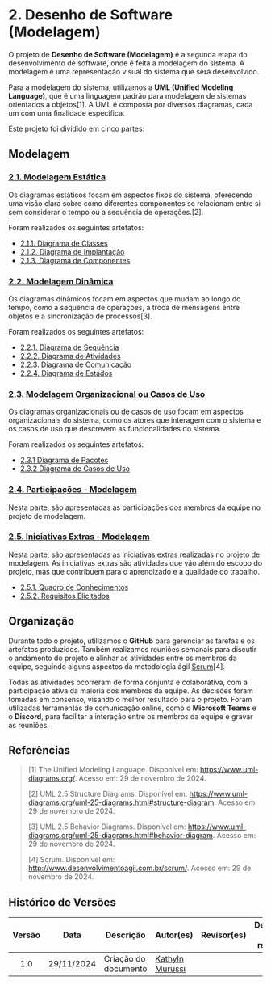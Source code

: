 # 2. Desenho de Software (Modelagem)

O projeto de **Desenho de Software (Modelagem)** é a segunda etapa do desenvolvimento de software, onde é feita a modelagem do sistema. A modelagem é uma representação visual do sistema que será desenvolvido.

Para a modelagem do sistema, utilizamos a **UML (Unified Modeling Language)**, que é uma linguagem padrão para modelagem de sistemas orientados a objetos[1]. A UML é composta por diversos diagramas, cada um com uma finalidade específica.

Este projeto foi dividido em cinco partes:

## Modelagem

### [2.1. Modelagem Estática](/Modelagem/2.1.ModelagemEstatica)
Os diagramas estáticos focam em aspectos fixos do sistema, oferecendo uma visão clara sobre como diferentes componentes se relacionam entre si sem considerar o tempo ou a sequência de operações.[2].

Foram realizados os seguintes artefatos:

- [2.1.1. Diagrama de Classes](/Modelagem/modelagem%20estatica/2.1.1.DiagramaDeClasses)
- [2.1.2. Diagrama de Implantação](Modelagem/modelagem%20estatica/2.1.2.diagrama-de-implantacao)
- [2.1.3. Diagrama de Componentes](Modelagem/modelagem%20estatica/2.1.3.DiagramaDeComponentes)

### [2.2. Modelagem Dinâmica](/Modelagem/2.2.ModelagemDinamica)
Os diagramas dinâmicos focam em aspectos que mudam ao longo do tempo, como a sequência de operações, a troca de mensagens entre objetos e a sincronização de processos[3].

Foram realizados os seguintes artefatos:

- [2.2.1. Diagrama de Sequência](Modelagem/modelagem%20dinamica/2.2.1Diagrama-de-sequencia)
- [2.2.2. Diagrama de Atividades](Modelagem/modelagem%20dinamica/2.2.2Diagrama-de-atividades)
- [2.2.3. Diagrama de Comunicação](Modelagem/modelagem%20dinamica/2.2.3.DiagramaDeComunicacao)
- [2.2.4. Diagrama de Estados](Modelagem/modelagem%20dinamica/2.2.4.DiagramaDeEstados)

### [2.3. Modelagem Organizacional ou Casos de Uso](/Modelagem/2.3.ModelagemOrganizacionalCasosDeUso)
Os diagramas organizacionais ou de casos de uso focam em aspectos organizacionais do sistema, como os atores que interagem com o sistema e os casos de uso que descrevem as funcionalidades do sistema.

Foram realizados os seguintes artefatos:

- [2.3.1 Diagrama de Pacotes](Modelagem/modelagem%20organizacional/2.3.1.DiagramadePacotes)
- [2.3.2 Diagrama de Casos de Uso](Modelagem/modelagem%20organizacional/2.3.2.Diagrama-de-casos-de-uso)

### [2.4. Participações - Modelagem](/Modelagem/2.4.ParticipacoesModelagem)
Nesta parte, são apresentadas as participações dos membros da equipe no projeto de modelagem.

### [2.5. Iniciativas Extras - Modelagem](/Modelagem/2.5.IniciativasExtras)
Nesta parte, são apresentadas as iniciativas extras realizadas no projeto de modelagem. As iniciativas extras são atividades que vão além do escopo do projeto, mas que contribuem para o aprendizado e a qualidade do trabalho.

- [2.5.1. Quadro de Conhecimentos](/Modelagem/2.5.1quadro-de-conhecimentos)
- [2.5.2. Requisitos Elicitados](/Modelagem/2.5.2.requisitos)

## Organização

Durante todo o projeto, utilizamos o **GitHub** para gerenciar as tarefas e os artefatos produzidos. Também realizamos reuniões semanais para discutir o andamento do projeto e alinhar as atividades entre os membros da equipe, seguindo alguns aspectos da metodologia ágil [Scrum](http://www.desenvolvimentoagil.com.br/scrum/)[4].

Todas as atividades ocorreram de forma conjunta e colaborativa, com a participação ativa da maioria dos membros da equipe. As decisões foram tomadas em consenso, visando o melhor resultado para o projeto. Foram utilizadas ferramentas de comunicação online, como o **Microsoft Teams** e o **Discord**, para facilitar a interação entre os membros da equipe e gravar as reuniões.

## Referências

> [1] The Unified Modeling Language. Disponível em: <https://www.uml-diagrams.org/>. Acesso em: 29 de novembro de 2024.
>
> [2] UML 2.5 Structure Diagrams. Disponível em: <https://www.uml-diagrams.org/uml-25-diagrams.html#structure-diagram>. Acesso em: 29 de novembro de 2024.
>
> [3] UML 2.5 Behavior Diagrams. Disponível em: <https://www.uml-diagrams.org/uml-25-diagrams.html#behavior-diagram>. Acesso em: 29 de novembro de 2024.
>
> [4] Scrum. Disponível em: <http://www.desenvolvimentoagil.com.br/scrum/>. Acesso em: 29 de novembro de 2024.

## Histórico de Versões

| Versão | Data | Descrição | Autor(es) | Revisor(es) | Detalhes da revisão |
| :----: | :--: | --------- | ----------- | ------ | :---: |
| 1.0  | 29/11/2024 | Criação do documento | [Kathyln Murussi][KathlynGH] |  | |

[AnaGH]: https://github.com/analufernanndess
[CainaGH]: https://github.com/freitasc
[ClaudioGH]: https://github.com/claudiohsc
[EliasGH]: https://github.com/EliasOliver21
[GuilhermeGH]: https://github.com/gmeister18
[IgorGH]: https://github.com/Igor-Thiago
[JoelGH]: https://github.com/JoelSRangel
[KathlynGH]: https://github.com/klmurussi
[PabloGH]: https://github.com/pabloheika
[PedroRGH]: https://github.com/pedro-rodiguero
[PedroPGH]: https://github.com/Pedrin0030
[SamuelGH]: https://github.com/samuelalvess
[TalesGH]: https://github.com/TalesRG
